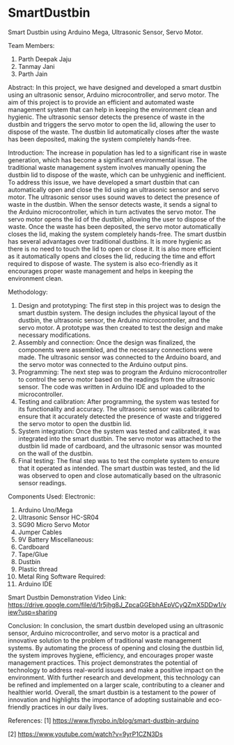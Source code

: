 # SmartDustbin
Smart Dustbin using Arduino Mega, Ultrasonic Sensor, Servo Motor.

Team Members:
1.	Parth Deepak Jaju
2.	Tanmay Jani
3.	Parth Jain

Abstract:
In this project, we have designed and developed a smart dustbin using an ultrasonic sensor, Arduino microcontroller, and servo motor. The aim of this project is to provide an efficient and automated waste management system that can help in keeping the environment clean and hygienic. The ultrasonic sensor detects the presence of waste in the dustbin and triggers the servo motor to open the lid, allowing the user to dispose of the waste. The dustbin lid automatically closes after the waste has been deposited, making the system completely hands-free.

Introduction:
The increase in population has led to a significant rise in waste generation, which has become a significant environmental issue. The traditional waste management system involves manually opening the dustbin lid to dispose of the waste, which can be unhygienic and inefficient. To address this issue, we have developed a smart dustbin that can automatically open and close the lid using an ultrasonic sensor and servo motor.
The ultrasonic sensor uses sound waves to detect the presence of waste in the dustbin. When the sensor detects waste, it sends a signal to the Arduino microcontroller, which in turn activates the servo motor. The servo motor opens the lid of the dustbin, allowing the user to dispose of the waste. Once the waste has been deposited, the servo motor automatically closes the lid, making the system completely hands-free.
The smart dustbin has several advantages over traditional dustbins. It is more hygienic as there is no need to touch the lid to open or close it. It is also more efficient as it automatically opens and closes the lid, reducing the time and effort required to dispose of waste. The system is also eco-friendly as it encourages proper waste management and helps in keeping the environment clean.

Methodology:
1.	Design and prototyping: The first step in this project was to design the smart dustbin system. The design includes the physical layout of the dustbin, the ultrasonic sensor, the Arduino microcontroller, and the servo motor. A prototype was then created to test the design and make necessary modifications.
2.	Assembly and connection: Once the design was finalized, the components were assembled, and the necessary connections were made. The ultrasonic sensor was connected to the Arduino board, and the servo motor was connected to the Arduino output pins.
3.	Programming: The next step was to program the Arduino microcontroller to control the servo motor based on the readings from the ultrasonic sensor. The code was written in Arduino IDE and uploaded to the microcontroller.
4.	Testing and calibration: After programming, the system was tested for its functionality and accuracy. The ultrasonic sensor was calibrated to ensure that it accurately detected the presence of waste and triggered the servo motor to open the dustbin lid.
5.	System integration: Once the system was tested and calibrated, it was integrated into the smart dustbin. The servo motor was attached to the dustbin lid made of cardboard, and the ultrasonic sensor was mounted on the wall of the dustbin.
6.	Final testing: The final step was to test the complete system to ensure that it operated as intended. The smart dustbin was tested, and the lid was observed to open and close automatically based on the ultrasonic sensor readings.

Components Used:
Electronic:
1.	Arduino Uno/Mega
2.	Ultrasonic Sensor HC-SR04
3.	SG90 Micro Servo Motor
4.	Jumper Cables
5.	9V Battery
Miscellaneous:
1.	Cardboard
2.	Tape/Glue
3.	Dustbin
4.	Plastic thread
5.	Metal Ring
Software Required:
1.	Arduino IDE

Smart Dustbin Demonstration Video Link:
https://drive.google.com/file/d/1r5jhg8J_ZpcaGGEbhAEpVCyQZmX5DDw1/view?usp=sharing

Conclusion:
In conclusion, the smart dustbin developed using an ultrasonic sensor, Arduino microcontroller, and servo motor is a practical and innovative solution to the problem of traditional waste management systems. By automating the process of opening and closing the dustbin lid, the system improves hygiene, efficiency, and encourages proper waste management practices.
This project demonstrates the potential of technology to address real-world issues and make a positive impact on the environment. With further research and development, this technology can be refined and implemented on a larger scale, contributing to a cleaner and healthier world.
Overall, the smart dustbin is a testament to the power of innovation and highlights the importance of adopting sustainable and eco-friendly practices in our daily lives.

References:
[1] https://www.flyrobo.in/blog/smart-dustbin-arduino

[2] https://www.youtube.com/watch?v=9yrP1CZN3Ds
